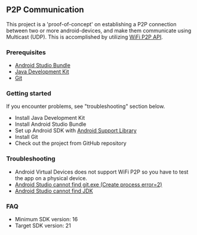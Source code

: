 ## P2P Communication
This project is a 'proof-of-concept' on establishing a P2P connection between two or more android-devices, and make them communicate using Multicast (UDP). This is accomplished by utilizing [WiFi P2P API](http://developer.android.com/guide/topics/connectivity/wifip2p.html).

### Prerequisites
 - [Android Studio Bundle](http://developer.android.com/sdk/index.html#)
 - [Java Development Kit](http://www.oracle.com/technetwork/java/javase/downloads/index.html)
 - [Git](http://git-scm.com/downloads)

### Getting started
If you encounter problems, see "troubleshooting" section below.
- Install Java Development Kit
- Install Android Studio Bundle
- Set up Android SDK with [Android Support Library](https://developer.android.com/tools/support-library/setup.html)
- Install Git
- Check out the project from GitHub repository

### Troubleshooting
- Android Virtual Devices does not support WiFi P2P so you have to test the app on a physical device.
- [Android Studio cannot find git.exe (Create process error=2)](https://github.com/bouvet-bergen/p2pcommunication/wiki/Set-git-executable-path)
- [Android Studio cannot find JDK](https://github.com/bouvet-bergen/p2pcommunication/wiki/Set-JAVA_HOME-environment-variable)

### FAQ
- Minimum SDK version: 16
- Target SDK version: 21



